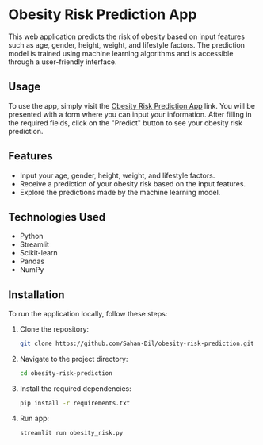 # Obesity Risk Prediction App

This web application predicts the risk of obesity based on input features such as age, gender, height, weight, and lifestyle factors. The prediction model is trained using machine learning algorithms and is accessible through a user-friendly interface.

## Usage

To use the app, simply visit the [Obesity Risk Prediction App](https://obesity-risk-prediction.streamlit.app/) link. You will be presented with a form where you can input your information. After filling in the required fields, click on the "Predict" button to see your obesity risk prediction.

## Features

- Input your age, gender, height, weight, and lifestyle factors.
- Receive a prediction of your obesity risk based on the input features.
- Explore the predictions made by the machine learning model.

## Technologies Used

- Python
- Streamlit
- Scikit-learn
- Pandas
- NumPy

## Installation

To run the application locally, follow these steps:

1. Clone the repository:

   ```bash
   git clone https://github.com/Sahan-Dil/obesity-risk-prediction.git

2. Navigate to the project directory:
   ```bash
   cd obesity-risk-prediction
   
3. Install the required dependencies:
   ```bash
   pip install -r requirements.txt
   
4. Run app:
   ```bash
   streamlit run obesity_risk.py



   
